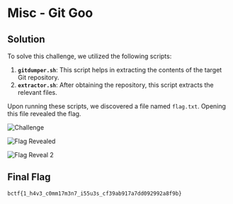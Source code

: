 # Misc - Git Goo



## Solution

To solve this challenge, we utilized the following scripts:

1. **`gitdumper.sh`**: This script helps in extracting the contents of the target Git repository.
2. **`extractor.sh`**: After obtaining the repository, this script extracts the relevant files.

Upon running these scripts, we discovered a file named `flag.txt`. Opening this file revealed the flag.

![Challenge](https://github.com/x03ee/CTF-Writeup/blob/main/2024/BuckeyeCTF-2024/misc/git%20goo/step1.PNG)

![Flag Revealed](https://github.com/x03ee/CTF-Writeup/blob/main/2024/BuckeyeCTF-2024/misc/git%20goo/step2.PNG)

![Flag Reveal 2](https://github.com/x03ee/CTF-Writeup/blob/main/2024/BuckeyeCTF-2024/misc/git%20goo/step3.PNG)

## Final Flag

```
bctf{1_h4v3_c0mm17m3n7_i55u3s_cf39ab917a7dd092992a8f9b}
```
